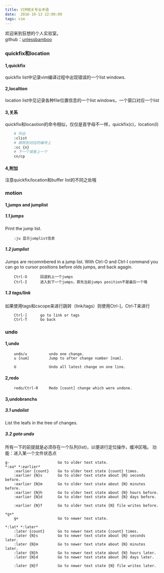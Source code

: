 ```yaml
---
title: VIM相关专业术语  
date:  2016-10-13 22:00:00  
tags: vim   
---
```


欢迎来到狂想的个人实验室。  
github：[unlessbamboo](https://github.com/unlessbamboo)


### quickfix和location
#### 1,quickfix
quickfix list中记录vim编译过程中出现错误的一个list windows.

#### 2,localtion
location list中见记录各种file位置信息的一个list windows，一个窗口对应一个list

#### 3,关系
quickfix和locaotion的命令相似，仅仅是首字母不一样，quickfix(c)，location(l)
``` bash
    # 列出
    :clist
    # 跳转到对应的编号上
    :cc {n}
    # 下一个或者上一个
    cn/cp
```

#### 4,附加
注意quickfix/location和buffer list的不同之处哦 


### motion
#### 1,jumps and jumplist

##### 1.1 jumps
Print the jump list.
``` vim
    :ju 显示jumplist信息
```

##### 1.2 jumplist
Jumps are recommbered in a jump list.
With Ctrl-O and Ctrl-I command you can go to cursor positions before olds jumps,
and back agagin.
``` vim
    Ctrl-O      回退到上一个jumps
    Ctrl-I      进入到下一个jumps，首先当前jumps position不是最后一个哦
```

##### 1.3 tags/link
如果使用tags和cscope来进行跳转（link/tags）则使用Ctrl-]，Ctrl-T来进行
``` vim
    Ctrl-]      go to link or tags
    Ctrl-T      Go back
```


### undo
#### 1,undo
```
    undo/u          undo one change.
    u [num]         Jump to after change number [num].

    U               Undo all latest change on one line.
```

#### 2,redo
```
    redo/Ctrl-R     Redo [count] change which were undone.
```

#### 3,undobranchs
##### 3.1 undolist
List the leafs in the tree of changes.

##### 3.2 goto undo
所有一下的前提就是必须存在一个队列(list)，以便进行定位操作，缓冲区哦。
功能：进入某一个文件状态点
```
g-			            Go to older text state. 
*:ea* *:earlier*
    :earlier {count}	Go to older text state {count} times.
    :earlier {N}s		Go to older text state about {N} seconds before.
    :earlier {N}m		Go to older text state about {N} minutes before.
    :earlier {N}h		Go to older text state about {N} hours before.
    :earlier {N}d		Go to older text state about {N} days before.
    
    :earlier {N}f		Go to older text state {N} file writes before.

*g+*
    g+			        Go to newer text state.

*:lat* *:later*
    :later {count}		Go to newer text state {count} times.
    :later {N}s		    Go to newer text state about {N} seconds later.
    :later {N}m		    Go to newer text state about {N} minutes later.
    :later {N}h		    Go to newer text state about {N} hours later.
    :later {N}d		    Go to newer text state about {N} days later.
    
    :later {N}f		    Go to newer text state {N} file writes later.
```
